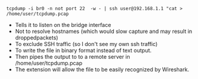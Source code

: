 ```
tcpdump -i br0 -n not port 22  -w - | ssh user@192.168.1.1 "cat > /home/user/tcpdump.pcap
```

* Tells it to listen on the bridge interface
* Not to resolve hostnames (which would slow capture and may result in droppedpackets)
* To exclude SSH traffic (so I don't see my own ssh traffic)
* To write the file in binary format instead of text output.
* Then pipes the output to to a remote server in /home/user/tcpdump.pcap
* The extension will allow the file to be easily recognized by Wireshark.
